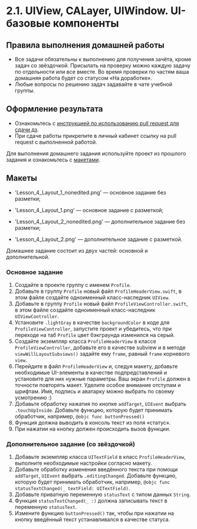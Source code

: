 # 2.1. UIView, CALayer, UIWindow. UI-базовые компоненты
 
## Правила выполнения домашней работы

* Все задачи обязательны к выполнению для получения зачёта, кроме задач со звёздочкой. Присылать на проверку можно каждую задачу по отдельности или все вместе. Во время проверки по частям ваша домашняя работа будет со статусом «На доработке».
* Любые вопросы по решению задач задавайте в чате учебной группы.

## Оформление результата

* Ознакомьтесь с [инструкцией по использованию pull request для сдачи дз](https://github.com/netology-code/iosui-homeworks/blob/iosui-8/Pull%20requests'%20guideline.md).
* При сдаче работы прикрепите в личный кабинет ссылку на pull request с выполненной работой.

Для выполнения домашнего задания используйте проект из прошлого задания и ознакомьтесь с [макетами](./). 

## Макеты
- 'Lesson_4_Layout_1_nonedited.png' — основное задание без разметки;
- 'Lesson_4_Layout_1.png' — основное задание с разметкой;

- 'Lesson_4_Layout_2_nonedited.png' — дополнительное задание без разметки;
- 'Lesson_4_Layout_2.png' — дополнительное задание с разметкой.

Домашнее задание состоит из двух частей: основной и дополнительной.

### Основное задание 
1. Создайте в проекте группу с именем `Profile`.
2. Добавьте в группу `Profile` новый файл `ProfileHeaderView.swift`, в этом файле создайте одноименный класс-наследник `UIView`.
3. Добавьте в группу `Profile` новый файл `ProfileViewController.swift`, в этом файле создайте одноименный класс-наследник `UIViewController`.
4. Установите `.lightGray` в качестве `backgroundColor` в коде для `ProfileViewController`, запустите проект и убедитесь, что при переходе на таб `Profile` цвет бэкграунда изменился  на серый.
5. Создайте экземпляр класса `ProfileHeaderView` в классе `ProfileViewController`, добавьте его в качестве subview и в методе `viewWillLayoutSubviews()` задайте ему `frame`, равный `frame` корневого `view`.
6. Перейдите в файл `ProfileHeaderView` и, следуя макету, добавьте необходимые UI-элементы в качестве подпредставлений и установите для них нужные параметры. 
Ваш экран `Profile` должен в точности повторять макет. Уделите особое внимание отступам и шрифтам. Имя, подпись и аватарку можно выбрать по своему усмотрению :)
7. Добавьте обработку нажатия по кнопке `addTarget`, `UIEvent` выбрать `.touchUpInside`. Добавьте функцию, которую будет принимать обработчик, например, `@objc func buttonPressed()`
8. Функция должна выводить в консоль текст из поля «статус».
9. При нажатии на кнопку должен происходить вызов функции.

### Дополнительное задание (со звёздочкой)
1. Добавьте экземпляр класса `UITextField` в класс `ProfileHeaderView`, выполните необходимые настройки согласно макету.
2. Добавьте обработку изменения введённого текста при помощи `addTarget`, `UIEvent` выбрать `.editingChanged`. Добавьте функцию, которую будет принимать обработчик, например, `@objc func statusTextChanged(_ textField: UITextField)`.
3. Добавьте приватную переменную `statusText` с типом данных `String`.
4. Функция `statusTextChanged(_ :)` должна записывать текст в переменную `statusText`.
5. Измените функцию `buttonPressed()` так, чтобы при нажатии на кнопку введённый текст устанавливался в качестве статуса.

